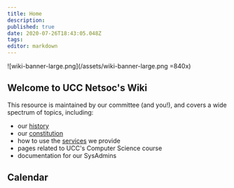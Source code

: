 ```yaml
---
title: Home
description: 
published: true
date: 2020-07-26T18:43:05.048Z
tags: 
editor: markdown
---
```



![wiki-banner-large.png](/assets/wiki-banner-large.png =840x)

## Welcome to UCC Netsoc's Wiki
This resource is maintained by our committee (and you!), and covers a wide spectrum of topics, including:
* our [history](/about/history)
* our [constitution](/about/constitution)
* how to use the [services](/services/tutorial) we provide
* pages related to UCC's Computer Science course
* documentation for our SysAdmins


## Calendar